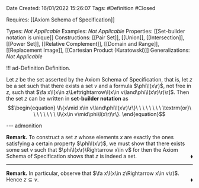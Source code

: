 <br />
<br />

Date Created: 16/01/2022 15:26:07
Tags: #Definition #Closed  

Requires: [[Axiom Schema of Specification]]

Types: _Not Applicable_
Examples: _Not Applicable_ 
Properties: [[Set-builder notation is unique]]
Constructions: [[Pair Set]], [[Union]], [[Intersection]], [[Power Set]], [[Relative Complement]], [[Domain and Range]], [[Replacement Image]], [[Cartesian Product (Kuratowski)]]
Generalizations: _Not Applicable_

!!! ad-Definition Definition.

Let $z$ be the set asserted by the Axiom Schema of Specification, that is, let $z$ be a set such that there exists a set $v$ and a formula $\phi\l(x\r)$, not free in $z$, such that $\fa x\l[x\in z\Leftrightarrow\l(x\in v\land\phi\l(x\r)\r)\r]$. Then the set $z$ can be written in **set-builder notation** as
$$\begin{equation}
    \l\{x\mid x\in v\land\phi\l(x\r)\r\}\ \ \ \ \ \ \ \ \textrm{or}\ \ \ \ \ \ \ \ \l\{x\in v\mid\phi\l(x\r)\r\}.
\end{equation}$$

--- admonition

**Remark.** To construct a set $z$ whose elements $x$ are exactly the ones satisfying a certain property $\phi\l(x\r)$, we must show that there exists some set $v$ such that $\phi\l(x\r)\Rightarrow x\in v$ for then the Axiom Schema of Specification shows that $z$ is indeed a set.<span style="float:right;">$\blacklozenge$</span>

---

**Remark.** In particular, observe that $\fa x\l(x\in z\Rightarrow x\in v\r)$. Hence $z\subseteq v$.<span style="float:right;">$\blacklozenge$</span>
